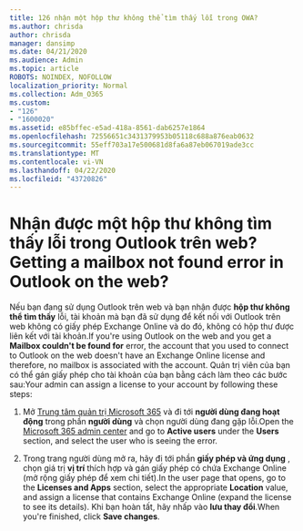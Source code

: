 ```yaml
---
title: 126 nhận một hộp thư không thể tìm thấy lỗi trong OWA?
ms.author: chrisda
author: chrisda
manager: dansimp
ms.date: 04/21/2020
ms.audience: Admin
ms.topic: article
ROBOTS: NOINDEX, NOFOLLOW
localization_priority: Normal
ms.collection: Adm_O365
ms.custom:
- "126"
- "1600020"
ms.assetid: e85bffec-e5ad-418a-8561-dab6257e1864
ms.openlocfilehash: 72556651c3431379953b05118c688a876eab0632
ms.sourcegitcommit: 55eff703a17e500681d8fa6a87eb067019ade3cc
ms.translationtype: MT
ms.contentlocale: vi-VN
ms.lasthandoff: 04/22/2020
ms.locfileid: "43720826"
---
```

# <a name="getting-a-mailbox-not-found-error-in-outlook-on-the-web"></a><span data-ttu-id="bf972-102">Nhận được một hộp thư không tìm thấy lỗi trong Outlook trên web?</span><span class="sxs-lookup"><span data-stu-id="bf972-102">Getting a mailbox not found error in Outlook on the web?</span></span>

<span data-ttu-id="bf972-103">Nếu bạn đang sử dụng Outlook trên web và bạn nhận được **hộp thư không thể tìm thấy** lỗi, tài khoản mà bạn đã sử dụng để kết nối với Outlook trên web không có giấy phép Exchange Online và do đó, không có hộp thư được liên kết với tài khoản.</span><span class="sxs-lookup"><span data-stu-id="bf972-103">If you're using Outlook on the web and you get a **Mailbox couldn't be found for** error, the account that you used to connect to Outlook on the web doesn't have an Exchange Online license and therefore, no mailbox is associated with the account.</span></span> <span data-ttu-id="bf972-104">Quản trị viên của bạn có thể gán giấy phép cho tài khoản của bạn bằng cách làm theo các bước sau:</span><span class="sxs-lookup"><span data-stu-id="bf972-104">Your admin can assign a license to your account by following these steps:</span></span>

1. <span data-ttu-id="bf972-105">Mở [Trung tâm quản trị Microsoft 365](https://portal.office.com/adminportal/home#/homepage) và đi tới **người dùng đang hoạt động** trong phần **người dùng** và chọn người dùng đang gặp lỗi.</span><span class="sxs-lookup"><span data-stu-id="bf972-105">Open the [Microsoft 365 admin center](https://portal.office.com/adminportal/home#/homepage) and go to **Active users** under the **Users** section, and select the user who is seeing the error.</span></span>

2. <span data-ttu-id="bf972-106">Trong trang người dùng mở ra, hãy đi tới phần **giấy phép và ứng dụng** , chọn giá trị **vị trí** thích hợp và gán giấy phép có chứa Exchange Online (mở rộng giấy phép để xem chi tiết).</span><span class="sxs-lookup"><span data-stu-id="bf972-106">In the user page that opens, go to the **Licenses and Apps** section, select the appropriate **Location** value, and assign a license that contains Exchange Online (expand the license to see its details).</span></span> <span data-ttu-id="bf972-107">Khi bạn hoàn tất, hãy nhấp vào **lưu thay đổi**.</span><span class="sxs-lookup"><span data-stu-id="bf972-107">When you're finished, click **Save changes**.</span></span>
